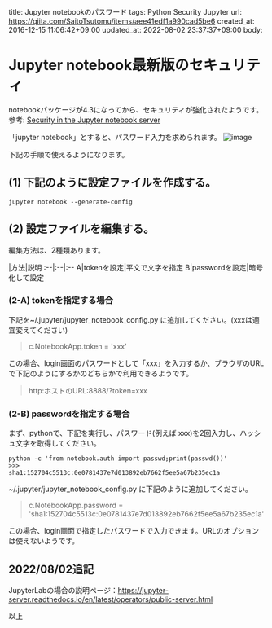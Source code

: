 title: Jupyter notebookのパスワード
tags: Python Security Jupyter
url: https://qiita.com/SaitoTsutomu/items/aee41edf1a990cad5be6
created_at: 2016-12-15 11:06:42+09:00
updated_at: 2022-08-02 23:37:37+09:00
body:

# Jupyter notebook最新版のセキュリティ
notebookパッケージが4.3になってから、セキュリティが強化されたようです。
参考: [Security in the Jupyter notebook server](https://jupyter-notebook.readthedocs.io/en/latest/security.html#server-security)

「jupyter notebook」とすると、パスワード入力を求められます。
![image](https://qiita-image-store.s3.amazonaws.com/0/13955/141fcd8b-c605-24b4-3e05-04a883876951.png)

下記の手順で使えるようになります。

## (1) 下記のように設定ファイルを作成する。

```
jupyter notebook --generate-config
```

## (2) 設定ファイルを編集する。
編集方法は、2種類あります。

 |方法|説明
:--|:--|:--
A|tokenを設定|平文で文字を指定
B|passwordを設定|暗号化して設定

### (2-A) tokenを指定する場合
下記を~/.jupyter/jupyter_notebook_config.py に追加してください。(xxxは適宜変えてください)

> c.NotebookApp.token = 'xxx'

この場合、login画面のパスワードとして「xxx」を入力するか、ブラウザのURLで下記のようにするかのどちらかで利用できるようです。

> http:ホストのURL:8888/?token=xxx

### (2-B) passwordを指定する場合
まず、pythonで、下記を実行し、パスワード(例えば xxx)を2回入力し、ハッシュ文字を取得してください。

```
python -c 'from notebook.auth import passwd;print(passwd())'
>>>
sha1:152704c5513c:0e0781437e7d013892eb7662f5ee5a67b235ec1a
```

~/.jupyter/jupyter_notebook_config.py に下記のように追加してください。

> c.NotebookApp.password = 'sha1:152704c5513c:0e0781437e7d013892eb7662f5ee5a67b235ec1a'

この場合、login画面で指定したパスワードで入力できます。URLのオプションは使えないようです。

## 2022/08/02追記

JupyterLabの場合の説明ページ：https://jupyter-server.readthedocs.io/en/latest/operators/public-server.html

以上

